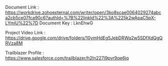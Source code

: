 Document Link : https://workdrive.zohoexternal.com/writer/open/3ko8scae0064029274abca2cb5ce07fca90c6?authId=%7B%22linkId%22%3A%225k2wApaC5pX-LYmlU%22%7D
Document Key : LknEhwG

Project Video Link : 
https://drive.google.com/drive/folders/10ymHdEg5JebDRWq2w5SDfXdQgQRVza8M

Trailblazer Profile : https://www.salesforce.com/trailblazer/h2ln227l9pvr9qe6jq